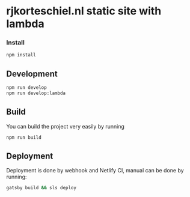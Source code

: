# rjkorteschiel.nl static site with lambda

### Install
```sh
npm install
```


## Development
```sh
npm run develop
npm run develop:lambda
```

## Build
You can build the project very easily by running

```sh
npm run build
```

## Deployment

Deployment is done by webhook and Netlify CI, manual can be done by running:

```sh
gatsby build && sls deploy
```
